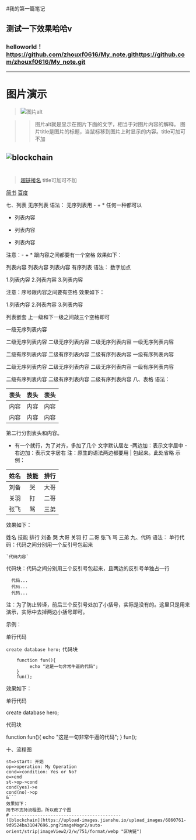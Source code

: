 #我的第一篇笔记

## 测试一下效果哈哈v

### helloworld！https://github.com/zhouxf0616/My_note.githttps://github.com/zhouxf0616/My_note.git

---------------------------------------------
# 图片演示
>![图片alt](图片地址 "图片title")

>>图片alt就是显示在图片下面的文字，相当于对图片内容的解释。
>>图片title是图片的标题，当鼠标移到图片上时显示的内容。title可加可不加

![blockchain](https://upload-images.jianshu.io/upload_images/6860761-fd2f51090a890873.jpg?imageMogr2/auto-orient/strip|imageView2/2/w/550/format/webp "区块链")
-----------------------------------------
#
>[超链接名](超链接地址 "超链接title")
>title可加可不加

[简书](http://jianshu.com)
[百度](http://baidu.com)

七、列表
无序列表
语法：
无序列表用 - + * 任何一种都可以

- 列表内容
+ 列表内容
* 列表内容

注意：- + * 跟内容之间都要有一个空格
效果如下：

列表内容
列表内容
列表内容
有序列表
语法：
数字加点

1.列表内容
2.列表内容
3.列表内容

注意：序号跟内容之间要有空格
效果如下：

1.列表内容
2.列表内容
3.列表内容

列表嵌套
上一级和下一级之间敲三个空格即可

一级无序列表内容

二级无序列表内容
二级无序列表内容
二级无序列表内容
一级无序列表内容

二级有序列表内容
二级有序列表内容
二级有序列表内容
一级有序列表内容

二级无序列表内容
二级无序列表内容
二级无序列表内容
一级有序列表内容

二级有序列表内容
二级有序列表内容
二级有序列表内容
八、表格
语法：

表头|表头|表头
---|:--:|---:
内容|内容|内容
内容|内容|内容

第二行分割表头和内容。
- 有一个就行，为了对齐，多加了几个
文字默认居左
-两边加：表示文字居中
-右边加：表示文字居右
注：原生的语法两边都要用 | 包起来。此处省略
示例：

姓名|技能|排行
--|:--:|--:
刘备|哭|大哥
关羽|打|二哥
张飞|骂|三弟
效果如下：

姓名	技能	排行
刘备	哭	大哥
关羽	打	二哥
张飞	骂	三弟
九、代码
语法：
单行代码：代码之间分别用一个反引号包起来

    `代码内容`
代码块：代码之间分别用三个反引号包起来，且两边的反引号单独占一行

```
  代码...
  代码...
  代码...
```
注：为了防止转译，前后三个反引号处加了小括号，实际是没有的。这里只是用来演示，实际中去掉两边小括号即可。

示例：

单行代码

`create database hero;`
代码块

```
    function fun(){
         echo "这是一句非常牛逼的代码";
    }
    fun();
```
效果如下：

单行代码

create database hero;

代码块

function fun(){
  echo "这是一句非常牛逼的代码";
}
fun();

十、流程图

```flow
st=>start: 开始
op=>operation: My Operation
cond=>condition: Yes or No?
e=>end
st->op->cond
cond(yes)->e
cond(no)->op
&```
效果如下：
简书不支持流程图，所以截了个图
# ------------------------------------------
![blockchain](https://upload-images.jianshu.io/upload_images/6860761-9d9524ba31047696.png?imageMogr2/auto-orient/strip|imageView2/2/w/751/format/webp "区块链")